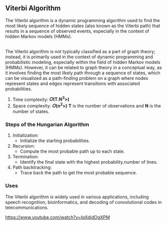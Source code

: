 ## Viterbi Algorithm
The Viterbi algorithm is a dynamic programming algorithm used to find the most likely sequence of hidden states (also known as the Viterbi path) that results in a sequence of observed events, especially in the context of hidden Markov models (HMMs).</br></br>

The Viterbi algorithm is not typically classified as a part of graph theory; instead, it is primarily used in the context of dynamic programming and probabilistic modeling, especially within the field of hidden Markov models (HMMs). However, it can be related to graph theory in a conceptual way, as it involves finding the most likely path through a sequence of states, which can be visualized as a path-finding problem on a graph where nodes represent states and edges represent transitions with associated probabilities.</br>

1. Time complexity: <b>𝑂(T.N<sup>3</sup>>)</b>
2. Space complexity: <b>𝑂(n<sup>2</sup>>)</b>
<b>T</b> is the number of observations and <b>N</b> is the number of states.


### Steps of the Hungarian Algorithm
1. Initialization:
   - Initialize the starting probabilities.
2. Recursion:
   - Compute the most probable path up to each state.
3. Termination:
   - Identify the final state with the highest probability.number of lines.
4. Path backtracking:
   - Trace back the path to get the most probable sequence.

### Uses
The Viterbi algorithm is widely used in various applications, including speech recognition, bioinformatics, and decoding of convolutional codes in telecommunications.

https://www.youtube.com/watch?v=IqXdjdOgXPM